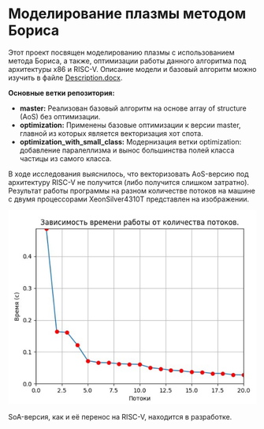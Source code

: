 Моделирование плазмы методом Бориса
=
Этот проект посвящен моделированию плазмы с использованием метода Бориса, а также, оптимизации работы данного алгоритма под архитектуры х86 и RISC-V. Описание модели и базовый алгоритм можно изучить в файле [Description.docx](https://github.com/Chiks37/Boris-method/tree/master/Boris%20method/Description.docx). 

**Основные ветки репозитория:**
- **master:** Реализован базовый алгоритм на основе array of structure (AoS) без оптимизации.
- **optimization:** Применены базовые оптимизации к версии master, главной из которых является векторизация хот спота.
- **optimization_with_small_class:** Модернизация ветки optimization: добавление паралеллизма и вынос большинства полей класса частицы из самого класса.

В ходе исследования выяснилось, что векторизовать AoS-версию под архитектуру RISC-V не получится (либо получится слишком затратно). Результат работы программы на разном количестве потоков на машине с двумя процессорами XeonSilver4310T представлен на изображении.

![Сравнение разного кол-ва потоков](https://github.com/Chiks37/Boris-method/blob/master/Boris%20method/image/Graph.png?raw=true)

SoA-версия, как и её перенос на RISC-V, находится в разработке.
